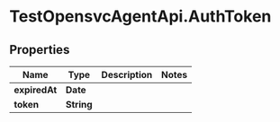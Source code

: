 # TestOpensvcAgentApi.AuthToken

## Properties

Name | Type | Description | Notes
------------ | ------------- | ------------- | -------------
**expiredAt** | **Date** |  | 
**token** | **String** |  | 


